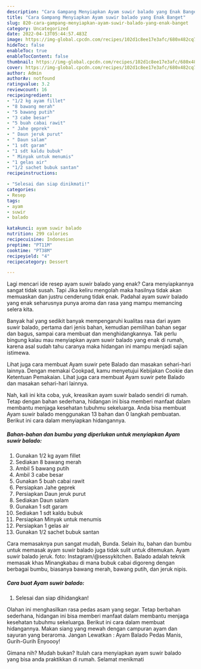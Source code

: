 ```yaml
---
description: "Cara Gampang Menyiapkan Ayam suwir balado yang Enak Banget"
title: "Cara Gampang Menyiapkan Ayam suwir balado yang Enak Banget"
slug: 820-cara-gampang-menyiapkan-ayam-suwir-balado-yang-enak-banget
category: Uncategorized
date: 2022-04-13T05:44:57.483Z
image: https://img-global.cpcdn.com/recipes/102d1c8ee17e3afc/680x482cq70/ayam-suwir-balado-foto-resep-utama.jpg
hideToc: false
enableToc: true
enableTocContent: false
thumbnail: https://img-global.cpcdn.com/recipes/102d1c8ee17e3afc/680x482cq70/ayam-suwir-balado-foto-resep-utama.jpg
cover: https://img-global.cpcdn.com/recipes/102d1c8ee17e3afc/680x482cq70/ayam-suwir-balado-foto-resep-utama.jpg
author: Admin
authorAv: notfound
ratingvalue: 3.2
reviewcount: 16
recipeingredient:
- "1/2 kg ayam fillet"
- "8 bawang merah"
- "5 bawang putih"
- "3 cabe besar"
- "5 buah cabai rawit"
- " Jahe geprek"
- " Daun jeruk purut"
- " Daun salam"
- "1 sdt garam"
- "1 sdt kaldu bubuk"
- " Minyak untuk menumis"
- "1 gelas air"
- "1/2 sachet bubuk santan"
recipeinstructions:

- "Selesai dan siap dinikmati!"
categories:
- Resep
tags:
- ayam
- suwir
- balado

katakunci: ayam suwir balado 
nutrition: 299 calories
recipecuisine: Indonesian
preptime: "PT11M"
cooktime: "PT38M"
recipeyield: "4"
recipecategory: Dessert

---
```



Lagi mencari ide resep ayam suwir balado yang enak? Cara menyiapkannya sangat tidak susah. Tapi Jika keliru mengolah maka hasilnya tidak akan memuaskan dan justru cenderung tidak enak. Padahal ayam suwir balado yang enak seharusnya punya aroma dan rasa yang mampu memancing selera kita.


Banyak hal yang sedikit banyak mempengaruhi kualitas rasa dari ayam suwir balado, pertama dari jenis bahan, kemudian pemilihan bahan segar dan bagus, sampai cara membuat dan menghidangkannya. Tak perlu bingung kalau mau menyiapkan ayam suwir balado yang enak di rumah, karena asal sudah tahu caranya maka hidangan ini mampu menjadi sajian istimewa.

Lihat juga cara membuat Ayam suwir pete Balado dan masakan sehari-hari lainnya. Dengan memakai Cookpad, kamu menyetujui Kebijakan Cookie dan Ketentuan Pemakaian. Lihat juga cara membuat Ayam suwir pete Balado dan masakan sehari-hari lainnya.


Nah, kali ini kita coba, yuk, kreasikan ayam suwir balado sendiri di rumah. Tetap dengan bahan sederhana, hidangan ini bisa memberi manfaat dalam membantu menjaga kesehatan tubuhmu sekeluarga. Anda bisa membuat Ayam suwir balado menggunakan 13 bahan dan 0 langkah pembuatan. Berikut ini cara dalam menyiapkan hidangannya.

<!--inarticleads1-->

##### Bahan-bahan dan bumbu yang diperlukan untuk menyiapkan Ayam suwir balado:

1. Gunakan 1/2 kg ayam fillet
1. Sediakan 8 bawang merah
1. Ambil 5 bawang putih
1. Ambil 3 cabe besar
1. Gunakan 5 buah cabai rawit
1. Persiapkan  Jahe geprek
1. Persiapkan  Daun jeruk purut
1. Sediakan  Daun salam
1. Gunakan 1 sdt garam
1. Sediakan 1 sdt kaldu bubuk
1. Persiapkan  Minyak untuk menumis
1. Persiapkan 1 gelas air
1. Gunakan 1/2 sachet bubuk santan


Cara memasaknya pun sangat mudah, Bunda. Selain itu, bahan dan bumbu untuk memasak ayam suwir balado juga tidak sulit untuk ditemukan. Ayam suwir balado jeruk. foto: Instagram/@sessykitchen. Balado adalah teknik memasak khas Minangkabau di mana bubuk cabai digoreng dengan berbagai bumbu, biasanya bawang merah, bawang putih, dan jeruk nipis. 

<!--inarticleads2-->

##### Cara buat Ayam suwir balado:


1. Selesai dan siap dihidangkan!

Olahan ini menghasilkan rasa pedas asam yang segar. Tetap berbahan sederhana, hidangan ini bisa memberi manfaat dalam membantu menjaga kesehatan tubuhmu sekeluarga. Berikut ini cara dalam membuat hidangannya. Makan siang yang mewah dengan campuran ayam dan sayuran yang beraroma. Jangan Lewatkan : Ayam Balado Pedas Manis, Gurih-Gurih Enyoooy! 

Gimana nih? Mudah bukan? Itulah cara menyiapkan ayam suwir balado yang bisa anda praktikkan di rumah. Selamat menikmati
